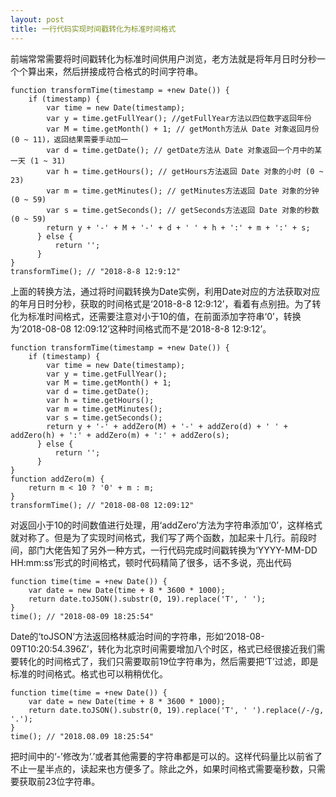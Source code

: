 ```yaml
---
layout: post
title: 一行代码实现时间戳转化为标准时间格式
---
```


前端常常需要将时间戳转化为标准时间供用户浏览，老方法就是将年月日时分秒一个个算出来，然后拼接成符合格式的时间字符串。

~~~
function transformTime(timestamp = +new Date()) {
    if (timestamp) {
        var time = new Date(timestamp);
        var y = time.getFullYear(); //getFullYear方法以四位数字返回年份
        var M = time.getMonth() + 1; // getMonth方法从 Date 对象返回月份 (0 ~ 11)，返回结果需要手动加一
        var d = time.getDate(); // getDate方法从 Date 对象返回一个月中的某一天 (1 ~ 31)
        var h = time.getHours(); // getHours方法返回 Date 对象的小时 (0 ~ 23)
        var m = time.getMinutes(); // getMinutes方法返回 Date 对象的分钟 (0 ~ 59)
        var s = time.getSeconds(); // getSeconds方法返回 Date 对象的秒数 (0 ~ 59)
        return y + '-' + M + '-' + d + ' ' + h + ':' + m + ':' + s;
      } else {
          return '';
      }
}
transformTime(); // "2018-8-8 12:9:12"
~~~

上面的转换方法，通过将时间戳转换为Date实例，利用Date对应的方法获取对应的年月日时分秒，获取的时间格式是‘2018-8-8 12:9:12’，看着有点别扭。为了转化为标准时间格式，还需要注意对小于10的值，在前面添加字符串‘0’，转换为‘2018-08-08 12:09:12’这种时间格式而不是‘2018-8-8 12:9:12’。

~~~
function transformTime(timestamp = +new Date()) {
    if (timestamp) {
        var time = new Date(timestamp);
        var y = time.getFullYear();
        var M = time.getMonth() + 1;
        var d = time.getDate();
        var h = time.getHours();
        var m = time.getMinutes();
        var s = time.getSeconds();
        return y + '-' + addZero(M) + '-' + addZero(d) + ' ' + addZero(h) + ':' + addZero(m) + ':' + addZero(s);
      } else {
          return '';
      }
}
function addZero(m) {
    return m < 10 ? '0' + m : m;
}
transformTime(); // "2018-08-08 12:09:12"
~~~

对返回小于10的时间数值进行处理，用‘addZero’方法为字符串添加‘0’，这样格式就对称了。但是为了实现时间格式，我们写了两个函数，加起来十几行。前段时间，部门大佬告知了另外一种方式，一行代码完成时间戳转换为‘YYYY-MM-DD HH:mm:ss’形式的时间格式，顿时代码精简了很多，话不多说，亮出代码

~~~
function time(time = +new Date()) {
    var date = new Date(time + 8 * 3600 * 1000);
    return date.toJSON().substr(0, 19).replace('T', ' ');
}
time(); // "2018-08-09 18:25:54"
~~~

Date的‘toJSON’方法返回格林威治时间的字符串，形如‘2018-08-09T10:20:54.396Z’，转化为北京时间需要增加八个时区，格式已经很接近我们需要转化的时间格式了，我们只需要取前19位字符串为，然后需要把‘T’过滤，即是标准的时间格式。格式也可以稍稍优化。

~~~
function time(time = +new Date()) {
    var date = new Date(time + 8 * 3600 * 1000);
    return date.toJSON().substr(0, 19).replace('T', ' ').replace(/-/g, '.');
}
time(); // "2018.08.09 18:25:54"
~~~

把时间中的‘-’修改为‘.’或者其他需要的字符串都是可以的。这样代码量比以前省了不止一星半点的，读起来也方便多了。除此之外，如果时间格式需要毫秒数，只需要获取前23位字符串。
